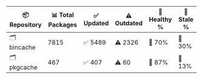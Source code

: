 | 📦 Repository | 📊 Total Packages | ✅ Updated | ⚠️ Outdated | 💚 Healthy % | 🔴 Stale % |
|---------------|-------------------|------------|-------------|-------------|------------|
| 🗂️ bincache | 7815 | ✅ 5489 | ⚠️ 2326 | 💚 70% | 🔴 30% |
| 🗂️ pkgcache | 467 | ✅ 407 | ⚠️ 60 | 💚 87% | 🔴 13% |
